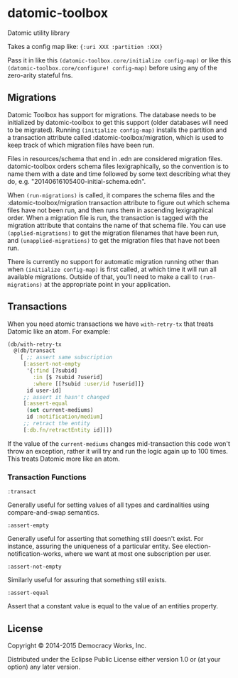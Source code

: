 # datomic-toolbox

Datomic utility library

Takes a config map like:
`{:uri XXX :partition :XXX}`

Pass it in like this `(datomic-toolbox.core/initialize config-map)` or
like this `(datomic-toolbox.core/configure! config-map)` before using
any of the zero-arity stateful fns.

## Migrations

Datomic Toolbox has support for migrations. The database needs to be initialized by datomic-toolbox to get this support (older databases will need to be migrated). Running `(initialize config-map)` installs the partition and a transaction attribute called :datomic-toolbox/migration, which is used to keep track of which migration files have been run.

Files in resources/schema that end in .edn are considered migration files. datomic-toolbox orders schema files lexigraphically, so the convention is to name them with a date and time followed by some text describing what they do, e.g. "20140616105400-initial-schema.edn".

When `(run-migrations)` is called, it compares the schema files and the :datomic-toolbox/migration transaction attribute to figure out which schema files have not been run, and then runs them in ascending lexigraphical order. When a migration file is run, the transaction is tagged with the migration attribute that contains the name of that schema file. You can use `(applied-migrations)` to get the migration filenames that have been run, and `(unapplied-migrations)` to get the migration files that have not been run.

There is currently no support for automatic migration running other than when `(initialize config-map)` is first called, at which time it will run all available migrations. Outside of that, you'll need to make a call to `(run-migrations)` at the appropriate point in your application.

## Transactions

When you need atomic transactions we have `with-retry-tx` that treats Datomic like an atom. For example:

```clojure
(db/with-retry-tx
  @(db/transact
    [ ;; assert same subscription
     [:assert-not-empty
      '{:find [?subid]
        :in [$ ?subid ?userid]
        :where [[?subid :user/id ?userid]]}
      id user-id]
     ;; assert it hasn't changed
     [:assert-equal
      (set current-mediums)
      id :notification/medium]
     ;; retract the entity
     [:db.fn/retractEntity id]]])
```

If the value of the `current-mediums` changes mid-transaction this
code won't throw an exception, rather it will try and run the logic
again up to 100 times. This treats Datomic more like an atom.

### Transaction Functions

`:transact`

Generally useful for setting values of all types and cardinalities using compare-and-swap semantics.

`:assert-empty`

Generally useful for asserting that something still doesn't exist. For instance, assuring the uniqueness of a particular entity. See election-notification-works, where we want at most one subscription per user.

`:assert-not-empty`

Similarly useful for assuring that something still exists.

`:assert-equal`

Assert that a constant value is equal to the value of an entities property.

## License

Copyright © 2014-2015 Democracy Works, Inc.

Distributed under the Eclipse Public License either version 1.0 or (at
your option) any later version.
